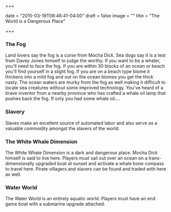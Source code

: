 +++

date = "2015-03-19T08:46:41-04:00"
draft = false
image = ""
title = "The World is a Dangerous Place"

+++

### The Fog

Land lovers say the fog is a curse from Mocha Dick.  Sea dogs say it is a test from Davey Jones himself to judge the worthy.  If you want to be a whaler, you'll need to face the fog.  If you are within 30 blocks of an ocean or beach you'll find yourself in a slight fog.  If you are on a beach type biome it thickens into a mild fog and out on the ocean biomes you get the thick nasty.  The ocean waters are murky from the fog as well making it difficult to locate sea creatures without some improved technology.   You've heard of a brave inventor from a nearby province who has crafted a whale oil lamp that pushes back the fog.  If only you had some whale oil....


### Slavery

Slaves make an excellent source of automated labor and also serve as a valuable commodity amongst the slavers of the world.


### The White Whale Dimension

The White Whate Dimension is a dark and dangerous place.  Mocha Dick himself is said to live here.  Players must sail out over an ocean on a trans-dimensionally upgraded boat at sunset and activate a whale bone compass to travel here.  Pirate villagers and slavers can be found and traded with here as well.

### Water World

The Water World is an entirely aquatic world.  Players must have an end game boat with a submarine upgrade attached.
